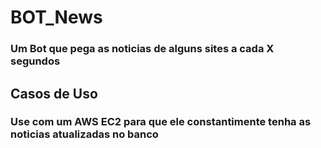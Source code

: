 # BOT_News

### Um Bot que pega as noticias de alguns sites a cada X segundos

## Casos de Uso

### Use com um AWS EC2 para que ele constantimente tenha as noticias atualizadas no banco

